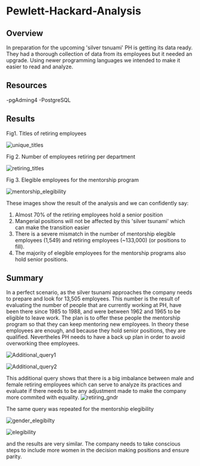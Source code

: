 # Pewlett-Hackard-Analysis

## Overview
In preparation for the upcoming 'silver tsnuami' PH is getting its data ready. They had a thorough collection of data from its employees but it needed an upgrade. Using newer programming languages we intended to make it easier to read and analyze.

## Resources
-pgAdming4
-PostgreSQL

## Results
Fig1. Titles of retiring employees

![unique_titles](https://user-images.githubusercontent.com/22451540/153690094-aeaa713d-b5b4-4af0-a67f-ff275d8feef3.PNG)

Fig 2. Number of employees retiring per department

![retiring_titles](https://user-images.githubusercontent.com/22451540/153690192-b27c262c-6b80-434f-92e3-c7a5c2dced9f.PNG)

Fig 3. Elegible employees for the mentorship program

![mentorship_elegibility](https://user-images.githubusercontent.com/22451540/153690264-df7a4242-7a73-40ca-b6cd-1ff403bc9744.PNG)

These images show the result of the analysis and we can confidently say:
1. Almost 70% of the retiring employees hold a senior position
2. Mangerial positions will not be affected by this 'silver tsunami' which can make the transition easier
3. There is a severe mismatch in the number of mentorship elegible employees (1,549) and retiring employees (~133,000) (or positions to fill).
4. The majority of elegible employees for the mentorship programs also hold senior positions.


## Summary 
In a perfect scenario, as the silver tsunami approaches the company needs to prepare and look for 13,505 employees. This number is the result of evaluating the number of people that are currently working at PH, have been there since 1985 to 1988, and were between 1962 and 1965 to be eligible to leave work. The plan is to offer these people the mentorship program so that they can keep mentoring new employees. In theory these employees are enough, and because they hold senior positions, they are qualified. Nevertheles PH needs to have a back up plan in order to avoid overworking thee employees.

![Additional_query1](https://user-images.githubusercontent.com/22451540/153691513-002e5a0c-7641-43e2-8ae9-e27a481af110.PNG)

![Additional_query2](https://user-images.githubusercontent.com/22451540/153691515-949300a5-e96e-45b5-b101-79314e77838b.PNG)


This additional query shows that there is a big imbalance between male and female retiring employees which can serve to analyze its practices and evaluate if there needs to be any adjustment made to make the company more commited with equality.
![retiring_gndr](https://user-images.githubusercontent.com/22451540/153691581-3ef5d5cd-1cc8-414b-a34d-ccecc72ac7f2.PNG)


The same query was repeated for the mentorship elegibility 

![gender_elegibilty](https://user-images.githubusercontent.com/22451540/153691790-116d068a-7959-462e-98dc-7080b73f437e.PNG)


![elegibility](https://user-images.githubusercontent.com/22451540/153691744-53e382f8-6312-429a-a038-f477564d0947.PNG)

and the results are very similar. The company needs to take conscious steps to include more women in the decision making positions and ensure parity.

